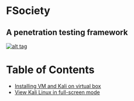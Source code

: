 # FSociety
## A penetration testing framework
[![alt tag](http://nikolaskama.me/content/images/2016/07/mr-robot-1.gif)](https://wikipedia.org/wiki/Mr._Robot)

Table of Contents
==================

* [Installing VM and Kali on virtual box](https://github.com/purvasingh96/FSociety/blob/master/Step_1_Installation.md) 
* [View Kali Linux in full-screen mode](https://github.com/purvasingh96/FSociety/blob/master/kali_full_screen_mode.md)
